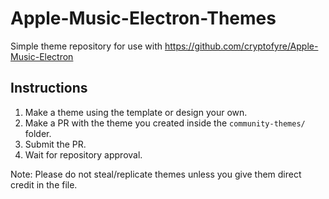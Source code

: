 # Apple-Music-Electron-Themes
Simple theme repository for use with https://github.com/cryptofyre/Apple-Music-Electron

## Instructions
1. Make a theme using the template or design your own.
2. Make a PR with the theme you created inside the `community-themes/` folder.
3. Submit the PR.
4. Wait for repository approval.

Note: Please do not steal/replicate themes unless you give them direct credit in the file.
